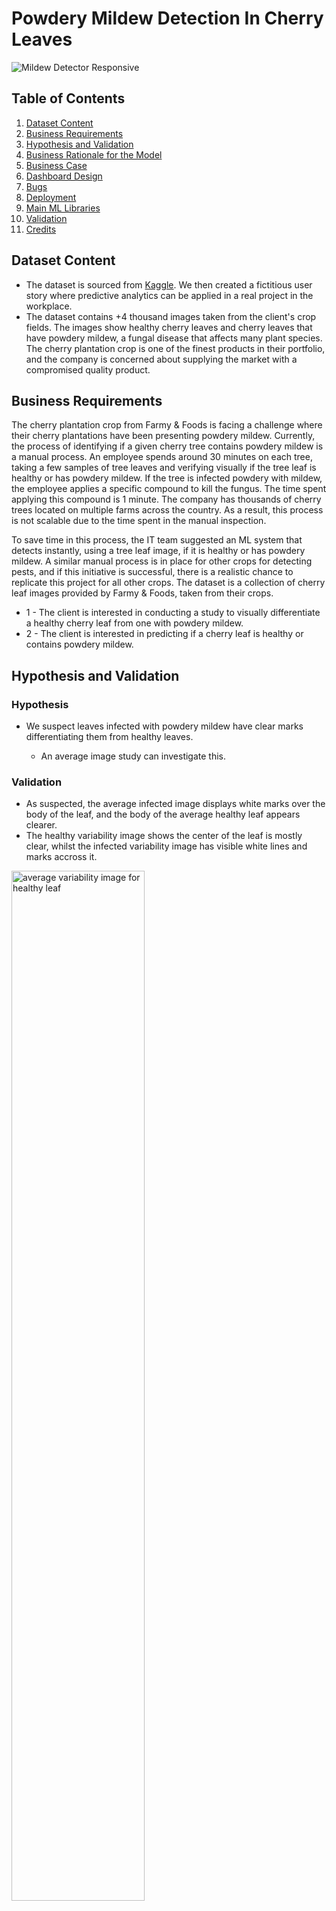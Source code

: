 # **Powdery Mildew Detection In Cherry Leaves**

![Mildew Detector Responsive](readme_images/amiresponsive_mildew_detector.png)

## Table of Contents

1. [Dataset Content](#dataset-content)
2. [Business Requirements](#business-requirements)
3. [Hypothesis and Validation](#hypothesis-and-validation)
4. [Business Rationale for the Model](#the-rationale-to-map-the-business-requirements-to-the-data-visualisations-and-ml-tasks)
5. [Business Case](#ml-business-case)
6. [Dashboard Design](#dashboard-design)
7. [Bugs](#bugs)
8. [Deployment](#deployment)
9. [Main ML Libraries](#main-data-analysis-and-machine-learning-libraries)
10. [Validation](#validation)
11. [Credits](#credits)


## Dataset Content

- The dataset is sourced from [Kaggle](https://www.kaggle.com/codeinstitute/cherry-leaves). We then created a fictitious user story where predictive analytics can be applied in a real project in the workplace.
- The dataset contains +4 thousand images taken from the client's crop fields. The images show healthy cherry leaves and cherry leaves that have powdery mildew, a fungal disease that affects many plant species. The cherry plantation crop is one of the finest products in their portfolio, and the company is concerned about supplying the market with a compromised quality product.

## Business Requirements

The cherry plantation crop from Farmy & Foods is facing a challenge where their cherry plantations have been presenting powdery mildew. Currently, the process of identifying if a given cherry tree contains powdery mildew is a manual process. An employee spends around 30 minutes on each tree, taking a few samples of tree leaves and verifying visually if the tree leaf is healthy or has powdery mildew. If the tree is infected powdery with mildew, the employee applies a specific compound to kill the fungus. The time spent applying this compound is 1 minute. The company has thousands of cherry trees located on multiple farms across the country. As a result, this process is not scalable due to the time spent in the manual inspection.

To save time in this process, the IT team suggested an ML system that detects instantly, using a tree leaf image, if it is healthy or has powdery mildew. A similar manual process is in place for other crops for detecting pests, and if this initiative is successful, there is a realistic chance to replicate this project for all other crops. The dataset is a collection of cherry leaf images provided by Farmy & Foods, taken from their crops.

- 1 - The client is interested in conducting a study to visually differentiate a healthy cherry leaf from one with powdery mildew.
- 2 - The client is interested in predicting if a cherry leaf is healthy or contains powdery mildew.

## Hypothesis and Validation

### Hypothesis

- We suspect leaves infected with powdery mildew have clear marks differentiating them from healthy leaves.

    - An average image study can investigate this.

### Validation

- As suspected, the average infected image displays white marks over the body of the leaf, and the body of the average healthy leaf appears clearer.
- The healthy variability image shows the center of the leaf is mostly clear, whilst the infected variability image has visible white lines and marks accross it.

<img src="outputs/v1/avg_var_healthy.png" alt="average variability image for healthy leaf" width="65%"/>
<img src="outputs/v1/avg_var_powdery_mildew.png" alt="average variability image for infected leaf" width="65%"/>

- We can also see a clear visual difference between the healthy leaves and the infected leaves below. The infected leaves seem to be more dull, and have white marks or patches on the surface of the leaves

![Healthy Leaf Montage](readme_images/healthy_montage.png)
![Infected Leaf Montage](readme_images/infected_montage.png)



## The rationale to map the business requirements to the Data Visualisations and ML tasks

- Business Requirement 1: Data Visualisation

    - We will display the "mean" and "standard deviation" images for infected and healthy leaves.
    - We will display the difference between an average infected leaf and an average healthy leaf.
    - We will display an image montage for either healthy or infected leaves.

- Business Requirement 2: Classification

    - We want to predict if a leaf is infected with powdery mildew, or if it is healthy.
    - We want to build a binary classifier and generate reports.

### User Stories

- As a client, I can navigate around the dashboard easily and understand the data presented.

## ML Business Case

1. What are the business requirements?
    - The client is interested in conducting a study to visually differentiate a cherry leaf that is healthy from one that contains powdery mildew.
The client is interested in predicting if a cherry leaf is healthy or contains powdery mildew.

2. Is there any business requirement that can be answered with conventional data analysis?
    - Yes, we can use conventional data analysis to conduct a study to visually differentiate a cherry leaf that is healthy from one that contains powdery mildew.

3. Does the client need a dashboard or an API endpoint?
    - The client needs a dashboard.

4. What does the client consider as a successful project outcome?
    - A study showing how to visually differentiate a cherry leaf that is healthy from one that contains powdery mildew.
Also, the capability to predict if a cherry leaf is healthy or contains powdery mildew.

5. Can you break down the project into Epics and User Stories?
    - Information gathering and data collection.
    - Data visualization, cleaning, and preparation.
    - Model training, optimization and validation.
    - Dashboard planning, designing, and development.
    - Dashboard deployment and release.

6. Ethical or Privacy concerns?
The client provided the data under an NDA (non-disclosure agreement), therefore the data should only be shared with professionals that are officially involved in the project.

7. Does the data suggest a particular model?
    - The data suggests a binary classifier, indicating whether a particular cherry leaf is healthy or contains powdery mildew.

8. What are the model's inputs and intended outputs?
    - The input is a cherry leaf image and the output is a prediction of whether the cherry leaf is healthy or contains powdery mildew.

9. What are the criteria for the performance goal of the predictions?
    - We agreed with the client a degree of 97% accuracy.

10. How will the client benefit?
    - The client will not supply the market with a product of compromised quality.


## Dashboard Design

### Page 1: Project Summary

- General Information
    - Powdery mildew is a fungal disease caused by Podosphaera clandestina that affects cherry trees. The fungus causes the leaves to curl up, and may appear as white powdery patches on the leaves. The disease has to be visually identified, which can take an employee up to half an hour per tree, however the treatment only takes a minute if necessary. Using this machine learning system, an employee can accurately identify infected trees quickly, to make the inspection process possible within the time limitations.

- Project Dataset
    - The dataset, available on Kaggle, contains over 4000 images of cherry tree leaves. Half the leaves are infected with powdery mildew, and the other half are healthy.

- The Project has two business requirements:
    - 1 - The client wants to conduct a study to visually differentiatebetween healthy cherry leaves and leaves infected with powdery mildew.
    - 2 - The client wants to accurately predict whether a cherry leaf is healthyor contains powdery mildew.

### Page 2: Leaves Visualizer

- This page fulfills Business Requirement 1:
    - Visually differentiating a leaf infected with powdery mildew from a healthy leaf.

- Checkbox 1: Difference between average and variability image
- Checkbox 2: Differences between average parasitised and average uninfected leaves
- Checkbox 3: Image montage

### Page 3: Powdery Mildew Detection

- This page fulfills Business Requirement 2:
    - The client is interested in predicting if a cherry leaf is healthy or contains powdery mildew.

- Link to [Kaggle](https://www.kaggle.com/datasets/codeinstitute/cherry-leaves) to download images of infected and uninfected leaves for live prediction.
- User Interface with a file upload widget. The user can upload multiple cherry leaf images at once.
- Once an image is uploaded: 
    - The user will see the prediction statement, advising if the leaf is infected with powdery mildew or not, as well as a bar plot visually indicating the probability associated with the prediction.
    - The user will also see a table with the image names and prediction results.
    - There is a download link under the results table, so the user can download the results in a .csv format. 

### Page 4: Project Hypothesis

- We suspect that leaves infected with powdery mildew have clear signs, predominantly white patches on the surface, that can differentiate them from healthy leaves.

    - Average Image shows that the surface of the average healthy leaf is clear, whilst the surface of the average infected leaf has white marks.
    - The Variability Image reveals white lines accross the centre of the average infected leaf, whilst the centre of the average healthy leaf is clear.
    - An Image Montage shows that typically an infected leaf has white patches on the surface.

See [Hypothesis and Validation](#hypothesis-and-validation) for more details.


### Page 5: ML Performance Metrics

- Label frequencies for train validation and test sets.
- Model history showing accuracy and loss during training.
- Model evaluation table showing how the model performed on the data test set.


## Bugs

### Fixed Bugs

 - When I ran my model, I received the following warning just before the first epoch was completed: WARNING:tensorflow:Your input ran out of data; interrupting training. 
    - I changed the batch size to a multiple of the images in the train set and tried again but experienced the same issue. I restarted the notebook and tried again and it worked.

### Unfixed Bugs

- There are no unfixed bugs.

## Deployment

### Heroku

- The App live link is: `https://powdery-mildew-detector-1-1aa46e7083c4.herokuapp.com/`
- Set the runtime.txt Python version to a [Heroku-20](https://devcenter.heroku.com/articles/python-support#supported-runtimes) stack currently supported version.
- The project was deployed to Heroku using the following steps.

1. Log in to Heroku and create an App
2. At the Deploy tab, select GitHub as the deployment method.
3. Select your repository name and click Search. Once it is found, click Connect.
4. Select the branch you want to deploy, then click Deploy Branch.
5. The deployment process should happen smoothly if all deployment files are fully functional. Click the button Open App on the top of the page to access your App.
6. If the slug size is too large, then add large files not required for the app to the .slugignore file.

## Main Data Analysis and Machine Learning Libraries

- numpy==1.19.2 - Used for converting images to arrays
- pandas==1.1.2 - Used to structure the data in a dataframe
- matplotlib==3.3.1 - Used for plotting the data visualisation, as well as for plotting images.
- seaborn==0.11.0 - Used for plotting data visualisation with matplotlib
- streamlit==0.85.0 - Used for creating the dashboard
- tensorflow-cpu==2.6.0 - Used for creating the model
- keras==2.6.0 - Used for creating the model

## Validation

- All python files, as well as python code in jupyter notebooks, conform to PEP8 standards.
- All code was validated using the [CI Python Linter](https://pep8ci.herokuapp.com/)

## Credits

### Content

- Throughout the project, I was following the Malaria Detector Walkthrough Project with Code Institute.

### Media

- The images used in the leaves dataset were taken from [Kaggle](https://www.kaggle.com/datasets/codeinstitute/cherry-leaves)

## Acknowledgements

- Thank you to Mo Shami, my Code Institute Mentor.

